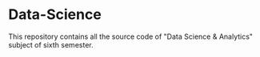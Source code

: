 # Data-Science
This repository contains all the source code of "Data Science &amp; Analytics" subject of sixth semester.
